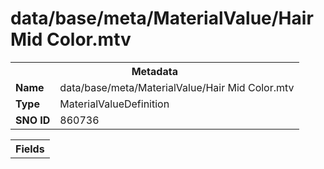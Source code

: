 <h1>data/base/meta/MaterialValue/Hair Mid Color.mtv</h1><table><tr><th colspan="100%">Metadata</th></tr><tr><td><b>Name</b></td><td>data/base/meta/MaterialValue/Hair Mid Color.mtv</td></tr><tr><td><b>Type</b></td><td>MaterialValueDefinition</td></tr><tr><td><b>SNO ID</b></td><td>860736</td></tr></table>

<table><tr><th colspan="100%">Fields</th></tr></table>


